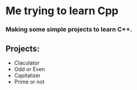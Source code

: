# Me trying to learn Cpp

### Making some simple projects to learn C++.

## Projects:

* Claculator
* Odd or Even
* Capitalizer 
* Prime or not
